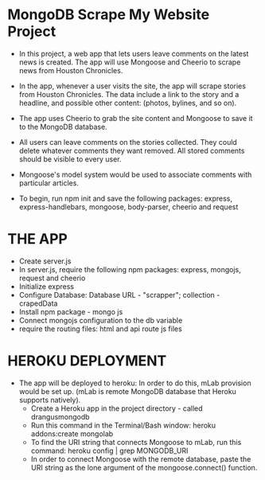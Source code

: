 # MongoDB Scrape My Website Project

* In this project, a web app that lets users leave comments on the latest news is created. The app will use Mongoose and Cheerio to scrape news from Houston Chronicles.
* In the app, whenever a user visits the site, the app will scrape stories from Houston Chronicles. The data include a link to the story and a headline, and possible other content: (photos, bylines, and so on).
* The app uses Cheerio to grab the site content and Mongoose to save it to the MongoDB database.

* All users can leave comments on the stories collected. They could delete whatever comments they want removed. All stored comments should be visible to every user.

* Mongoose's model system would be used to associate comments with particular articles.

* To begin, run npm init and save the following packages: express, express-handlebars, mongoose, body-parser, cheerio and
request

# THE APP

* Create server.js
* In server.js, require the following npm packages: express, mongojs, request and cheerio
* Initialize express
* Configure Database: Database URL - "scrapper"; collection - crapedData 
* Install npm package - mongo js 
* Connect mongojs configuration to the db variable
* require the routing files: html and api route js files 

# HEROKU DEPLOYMENT
* The app will be deployed to heroku: In order to do this, mLab provision would be set up. (mLab is remote MongoDB database that Heroku supports natively).
	* Create a Heroku app in the project directory - called drangusmongodb
	* Run this command in the Terminal/Bash window:
	heroku addons:create mongolab
	* To find the URI string that connects Mongoose to mLab, run this command: heroku config | grep MONGODB_URI
	* In order to connect Mongoose with the remote database, paste the URI string as the lone argument of the mongoose.connect() function. 